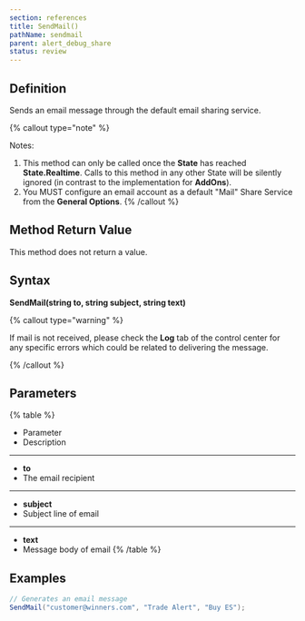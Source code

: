 ```yaml
---
section: references
title: SendMail()
pathName: sendmail
parent: alert_debug_share
status: review
---
```


## Definition

Sends an email message through the default email sharing service.

{% callout type="note" %}

Notes:  

1. This method can only be called once the **State** has reached **State.Realtime**. Calls to this method in any other State will be silently ignored (in contrast to the implementation for **AddOns**).
2. You MUST configure an email account as a default "Mail" Share Service from the **General Options**.
{% /callout %}

## Method Return Value

This method does not return a value.

## Syntax

**SendMail(string to, string subject, string text)**

{% callout type="warning" %}

If mail is not received, please check the **Log** tab of the control center for any specific errors which could be related to delivering the message.

{% /callout %}

## Parameters

{% table %}

* Parameter
* Description

---

* **to**
* The email recipient

---

* **subject**
* Subject line of email

---

* **text**
* Message body of email
{% /table %}

## Examples

```csharp
// Generates an email message
SendMail("customer@winners.com", "Trade Alert", "Buy ES");
```
